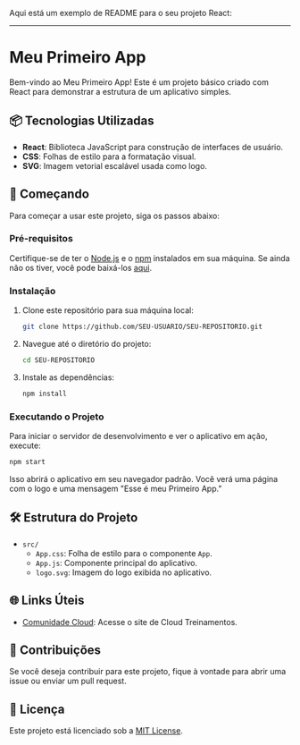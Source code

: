 Aqui está um exemplo de README para o seu projeto React:

---

# Meu Primeiro App

Bem-vindo ao Meu Primeiro App! Este é um projeto básico criado com React para demonstrar a estrutura de um aplicativo simples. 

## 📦 Tecnologias Utilizadas

- **React**: Biblioteca JavaScript para construção de interfaces de usuário.
- **CSS**: Folhas de estilo para a formatação visual.
- **SVG**: Imagem vetorial escalável usada como logo.

## 🚀 Começando

Para começar a usar este projeto, siga os passos abaixo:

### Pré-requisitos

Certifique-se de ter o [Node.js](https://nodejs.org/) e o [npm](https://www.npmjs.com/) instalados em sua máquina. Se ainda não os tiver, você pode baixá-los [aqui](https://nodejs.org/).

### Instalação

1. Clone este repositório para sua máquina local:

   ```bash
   git clone https://github.com/SEU-USUARIO/SEU-REPOSITORIO.git
   ```

2. Navegue até o diretório do projeto:

   ```bash
   cd SEU-REPOSITORIO
   ```

3. Instale as dependências:

   ```bash
   npm install
   ```

### Executando o Projeto

Para iniciar o servidor de desenvolvimento e ver o aplicativo em ação, execute:

```bash
npm start
```

Isso abrirá o aplicativo em seu navegador padrão. Você verá uma página com o logo e uma mensagem "Esse é meu Primeiro App."

## 🛠️ Estrutura do Projeto

- `src/`
  - `App.css`: Folha de estilo para o componente `App`.
  - `App.js`: Componente principal do aplicativo.
  - `logo.svg`: Imagem do logo exibida no aplicativo.

## 🌐 Links Úteis

- [Comunidade Cloud](http://comunidadecloud.com): Acesse o site de Cloud Treinamentos.

## 📝 Contribuições

Se você deseja contribuir para este projeto, fique à vontade para abrir uma issue ou enviar um pull request. 

## 📄 Licença

Este projeto está licenciado sob a [MIT License](LICENSE).



